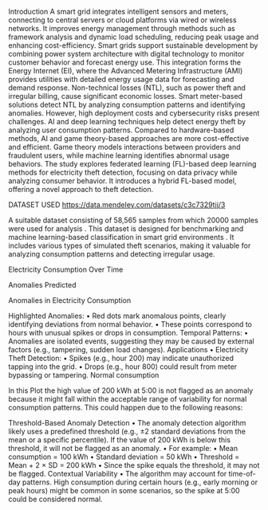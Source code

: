 Introduction A smart grid integrates intelligent sensors and meters, connecting to central servers or cloud platforms via wired or wireless networks. It improves energy management through methods such as framework analysis and dynamic load scheduling, reducing peak usage and enhancing cost-efficiency. Smart grids support sustainable development by combining power system architecture with digital technology to monitor customer behavior and forecast energy use. This integration forms the Energy Internet (EI), where the Advanced Metering Infrastructure (AMI) provides utilities with detailed energy usage data for forecasting and demand response. Non-technical losses (NTL), such as power theft and irregular billing, cause significant economic losses. Smart meter-based solutions detect NTL by analyzing consumption patterns and identifying anomalies. However, high deployment costs and cybersecurity risks present challenges. AI and deep learning techniques help detect energy theft by analyzing user consumption patterns. Compared to hardware-based methods, AI and game theory-based approaches are more cost-effective and efficient. Game theory models interactions between providers and fraudulent users, while machine learning identifies abnormal usage behaviors. The study explores federated learning (FL)-based deep learning methods for electricity theft detection, focusing on data privacy while analyzing consumer behavior. It introduces a hybrid FL-based model, offering a novel approach to theft detection.

DATASET USED https://data.mendeley.com/datasets/c3c7329tjj/3

A suitable dataset consisting of 58,565 samples from which 20000 samples were used for analysis . This dataset is designed for benchmarking and machine learning-based classification in smart grid environments . It includes various types of simulated theft scenarios, making it valuable for analyzing consumption patterns and detecting irregular usage.

Electricity Consumption Over Time

Anomalies Predicted

Anomalies in Electricity Consumption

Highlighted Anomalies: • Red dots mark anomalous points, clearly identifying deviations from normal behavior. • These points correspond to hours with unusual spikes or drops in consumption.
Temporal Patterns: • Anomalies are isolated events, suggesting they may be caused by external factors (e.g., tampering, sudden load changes). Applications • Electricity Theft Detection: • Spikes (e.g., hour 200) may indicate unauthorized tapping into the grid. • Drops (e.g., hour 800) could result from meter bypassing or tampering.
Normal consumption

In this Plot the high value of 200 kWh at 5:00 is not flagged as an anomaly because it might fall within the acceptable range of variability for normal consumption patterns. This could happen due to the following reasons:

Threshold-Based Anomaly Detection • The anomaly detection algorithm likely uses a predefined threshold (e.g., ±2 standard deviations from the mean or a specific percentile). If the value of 200 kWh is below this threshold, it will not be flagged as an anomaly. • For example: • Mean consumption = 100 kWh • Standard deviation = 50 kWh • Threshold = Mean + 2 × SD = 200 kWh • Since the spike equals the threshold, it may not be flagged.
Contextual Variability • The algorithm may account for time-of-day patterns. High consumption during certain hours (e.g., early morning or peak hours) might be common in some scenarios, so the spike at 5:00 could be considered normal.
